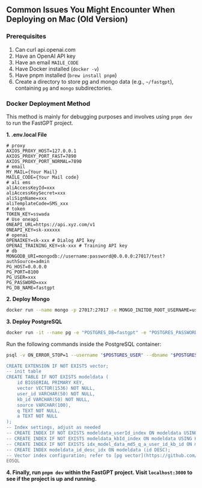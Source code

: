 ## Common Issues You Might Encounter When Deploying on Mac (Old Version)

### Prerequisites

1. Can curl api.openai.com
2. Have an OpenAI API key
3. Have an email `MAILE_CODE`
4. Have Docker installed (`docker -v`)
5. Have pnpm installed (`brew install pnpm`)
6. Create a directory to store pg and mongo data (e.g., `~/fastgpt`), containing `pg` and `mongo` subdirectories.

### Docker Deployment Method

This method is mainly for debugging purposes and involves using `pnpm dev` to run the FastGPT project.

**1. .env.local File**

```plaintext
# proxy
AXIOS_PROXY_HOST=127.0.0.1
AXIOS_PROXY_PORT_FAST=7890
AXIOS_PROXY_PORT_NORMAL=7890
# email
MY_MAIL={Your Mail}
MAILE_CODE={Your Mail code}
# ali ems
aliAccessKeyId=xxx
aliAccessKeySecret=xxx
aliSignName=xxx
aliTemplateCode=SMS_xxx
# token
TOKEN_KEY=sswada
# Use oneapi
ONEAPI_URL=https://api.xyz.com/v1
ONEAPI_KEY=sk-xxxxxx
# openai
OPENAIKEY=sk-xxx # Dialog API key
OPENAI_TRAINING_KEY=sk-xxx # Training API key
# db
MONGODB_URI=mongodb://username:password@0.0.0.0:27017/test?authSource=admin
PG_HOST=0.0.0.0
PG_PORT=8100
PG_USER=xxx
PG_PASSWORD=xxx
PG_DB_NAME=fastgpt
```

**2. Deploy Mongo**

```bash
docker run --name mongo -p 27017:27017 -e MONGO_INITDB_ROOT_USERNAME=username -e MONGO_INITDB_ROOT_PASSWORD=password -v ~/fastgpt/mongo/data:/data/db -d mongo:4.0.1
```

**3. Deploy PostgreSQL**

```bash
docker run -it --name pg -e "POSTGRES_DB=fastgpt" -e "POSTGRES_PASSWORD=xxx" -e POSTGRES_USER=xxx -p 8100:5432 -v ~/fastgpt/pg/data:/var/lib/postgresql/data -d octoberlan/pgvector:v0.4.1
```

Run the following commands inside the PostgreSQL container:

```bash
psql -v ON_ERROR_STOP=1 --username "$POSTGRES_USER" --dbname "$POSTGRES_DB" <<-EOSQL

CREATE EXTENSION IF NOT EXISTS vector;
-- init table
CREATE TABLE IF NOT EXISTS modeldata (
    id BIGSERIAL PRIMARY KEY,
    vector VECTOR(1536) NOT NULL,
    user_id VARCHAR(50) NOT NULL,
    kb_id VARCHAR(50) NOT NULL,
    source VARCHAR(100),
    q TEXT NOT NULL,
    a TEXT NOT NULL
);
-- Index settings, adjust as needed
-- CREATE INDEX IF NOT EXISTS modeldata_userId_index ON modeldata USING HASH (user_id);
-- CREATE INDEX IF NOT EXISTS modeldata_kbId_index ON modeldata USING HASH (kb_id);
-- CREATE INDEX IF NOT EXISTS idx_model_data_md5_q_a_user_id_kb_id ON modeldata (md5(q), md5(a), user_id, kb_id);
-- CREATE INDEX modeldata_id_desc_idx ON modeldata (id DESC);
-- Vector index configuration; refer to [pg vector](https://github.com/pgvector/pgvector) for details and adjust based on data volume
EOSQL
```

**4. Finally, run `pnpm dev` within the FastGPT project. Visit `localhost:3000` to see if the project is up and running.**